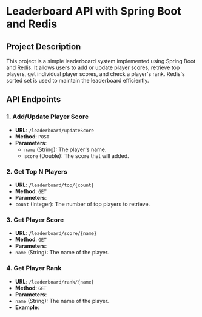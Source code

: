 # Leaderboard API with Spring Boot and Redis

## Project Description

This project is a simple leaderboard system implemented using Spring Boot and Redis. It allows users to add or update
player scores, retrieve top players, get individual player scores, and check a player's rank. Redis's sorted set is used
to maintain the leaderboard efficiently.

## API Endpoints

### 1. Add/Update Player Score

- **URL**: `/leaderboard/updateScore`
- **Method**: `POST`
- **Parameters**:
    - `name` (String): The player's name.
    - `score` (Double): The score that will added.

### 2. Get Top N Players

- **URL**: `/leaderboard/top/{count}`
- **Method**: `GET`
- **Parameters**:
- `count` (Integer): The number of top players to retrieve.

### 3. Get Player Score

- **URL**: `/leaderboard/score/{name}`
- **Method**: `GET`
- **Parameters**:
- `name` (String): The name of the player.

### 4. Get Player Rank

- **URL**: `/leaderboard/rank/{name}`
- **Method**: `GET`
- **Parameters**:
- `name` (String): The name of the player.
- **Example**:
